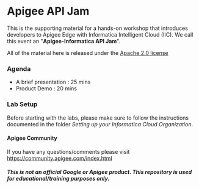 # Apigee API Jam
This is the supporting material for a hands-on workshop that introduces developers to Apigee Edge with Informatica Intelligent Cloud (IIC). We call this event an "**Apigee-Informatica API Jam**".

All of the material here is released under the [Apache 2.0 license](./LICENSE.md)

### Agenda
* A brief presentation : 25 mins
* Product Demo : 20 mins

### Lab Setup

Before starting with the labs, please make sure to follow the instructions documented in the folder *Setting up your Informatica Cloud Organization*.

#### Apigee Community 
If you have any questions/comments please visit https://community.apigee.com/index.html

##### This is not an official Google or Apigee product. This repository is used for educational/training purposes only.
